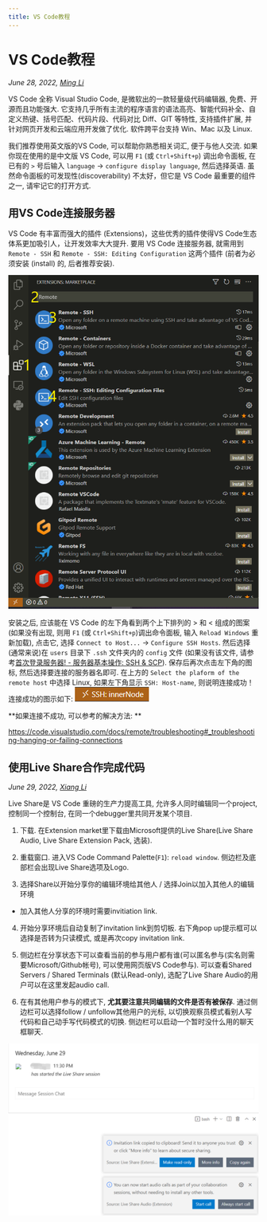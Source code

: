 ```yaml
---
title: VS Code教程
---
```


# VS Code教程

*June 28, 2022, [Ming Li](mailto:19300180127@fudan.edu.cn)*

VS Code 全称 Visual Studio Code, 是微软出的一款轻量级代码编辑器, 免费、开源而且功能强大. 它支持几乎所有主流的程序语言的语法高亮、智能代码补全、自定义热键、括号匹配、代码片段、代码对比 Diff、GIT 等特性, 支持插件扩展, 并针对网页开发和云端应用开发做了优化. 软件跨平台支持 Win、Mac 以及 Linux.

我们推荐使用英文版的VS Code, 可以帮助你熟悉相关词汇, 便于与他人交流. 如果你现在使用的是中文版 VS Code, 可以用 `F1` (或 `Ctrl+Shift+p`) 调出命令面板, 在已有的 `>` 号后输入 `language` $\rightarrow$ `configure display language`, 然后选择英语. 虽然命令面板的可发现性(discoverability) 不太好，但它是 VS Code 最重要的组件之一, 请牢记它的打开方式.

## 用VS Code连接服务器

VS Code 有丰富而强大的插件 (Extensions)，这些优秀的插件使得VS Code生态体系更加吸引人，让开发效率大大提升. 要用 VS Code 连接服务器, 就需用到 `Remote - SSH` 和 `Remote - SSH: Editing Configuration` 这两个插件 (前者为必须安装 (install) 的, 后者推荐安装).

![](/guide/figure/VSCode-extensions.png)

安装之后, 应该能在 VS Code 的左下角看到两个上下排列的 $>$ 和 $<$ 组成的图案 (如果没有出现, 则用 `F1` (或 `Ctrl+Shift+p`)调出命令面板, 输入 `Reload Windows` 重新加载), 点击它, 选择 `Connect to Host...` $\rightarrow$ `Configure SSH Hosts`. 然后选择(通常来说)在 `users` 目录下 `.ssh` 文件夹内的 `config` 文件 (如果没有该文件, 请参考[首次登录服务器! - 服务器基本操作: SSH & SCP](basic-ssh-scp.md)). 保存后再次点击左下角的图标, 然后选择要连接的服务器名即可. 在上方的 `Select the plaform of the remote host` 中选择 Linux, 如果左下角显示 `SSH: Host-name`, 则说明连接成功！连接成功的图示如下:
![](/guide/figure/VSCode-login-success.png)

**如果连接不成功, 可以参考的解决方法: **

<https://code.visualstudio.com/docs/remote/troubleshooting#_troubleshooting-hanging-or-failing-connections>


## 使用Live Share合作完成代码

*June 29, 2022, [Xiang Li](mailto:646873166@qq.com)*

Live Share是 VS Code 重磅的生产力提高工具, 允许多人同时编辑同一个project, 控制同一个控制台, 在同一个debugger里共同开发某个项目.

1. 下载. 在Extension market里下载由Microsoft提供的Live Share(Live Share Audio, Live Share Extension Pack, 选装).

2. 重载窗口. 进入VS Code Command Palette(`F1`): `reload window`. 侧边栏及底部栏会出现Live Share选项及Logo.

3. 选择Share以开始分享你的编辑环境给其他人 / 选择Join以加入其他人的编辑环境

  - 加入其他人分享的环境时需要invitiation link.

4. 开始分享环境后自动复制了invitation link到剪切板. 右下角pop up提示框可以选择是否转为只读模式, 或是再次copy invitation link.

5. 侧边栏在分享状态下可以查看当前的参与用户都有谁(可以匿名参与(实名则需要Microsoft/Github帐号), 可以使用网页版VS Code参与). 可以查看Shared Servers / Shared Terminals (默认Read-only), 选配了Live Share Audio的用户可以在这里发起audio call.

6. 在有其他用户参与的模式下, **尤其要注意共同编辑的文件是否有被保存**. 通过侧边栏可以选择follow / unfollow其他用户的光标, 以切换观察员模式看别人写代码和自己动手写代码模式的切换. 侧边栏可以启动一个暂时没什么用的聊天框聊天.

![](/guide/figure/VSCode-LiveShare.png)

